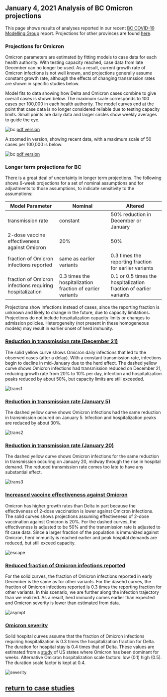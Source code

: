 ## January 4, 2021 Analysis of BC Omicron projections

This page shows results of analyses reported in our recent [BC COVID-19 Modelling Group](https://bccovid-19group.ca/) report.
Projections for other provinces are found [here](https://pypm.github.io/home/docs/studies/prov20220104/).

### Projections for Omicron

Omicron parameters are estimated by fitting models to case data for each health authority.
With testing capacity reached, case data from late December can no longer be used.
As a result, current growth rate of Omicron infections is not well known, and projections
generally assume constant growth rate, although the effects of changing transmssion rates are shown
in specific studies below.

Model fits to data showing how Delta and Omicron cases combine to give overall cases is shown below.
The maximum scale corresponds to 100 cases per 100,000 in each health authority.
The model curves end at the point that case data is no longer considered reliable due to testing capacity limits.
Small points are daily data and larger circles show weekly averages to guide the eye.

![bc](img/HA_4_1_1231_linear_omicron.png)
[pdf version](img/HA_4_1_1231_linear_omicron.pdf)

A zoomed in version, showing recent data, with a maximum scale of 50 cases per 100,000 is below:

![bc](img/HA2_4_1_1231_linear_omicron.png)
[pdf version](img/HA2_4_1_1231_linear_omicron.pdf)

### Longer term projections for BC

There is a great deal of uncertainty in longer term projections.
The following shows 6-week projections for a set of nominal assumptions 
and for adjustments to those assumptions, to indicate sensitivity to the assumptions:

Model Parameter | Nominal | Altered
---|---|---
transmission rate | constant | 50% reduction in December or January
2-dose vaccine effectiveness against Omicron | 20% | 50%
fraction of Omicron infections reported | same as earlier variants | 0.3 times the reporting fraction for earlier variants
fraction of Omicron infections requiring hospitalization | 0.3 times the hospitalization fraction of earlier variants | 0.1 or 0.5 times the hospitalization fraction of earlier variants

Projections show infections instead of cases, 
since the reporting fraction is unknown and likely to change in the future, due to capacity limitations.
Projections do not include hospitalization capacity limits or changes to admission policies.
Heterogeneity (not present in these homogeneous models) may result in earlier onset of herd immunity.

### [Reduction in transmission rate (December 21)](img/bc_4_1_1231_trans1.pdf)

The solid yellow curve shows Omicron daily infections that led to the observed cases (after a delay). 
With a constant transmission rate, infections begin to decline in mid-January due to the herd effect.
The dashed yellow curve shows Omicron infections had transmission reduced on December 21, 
reducing growth rate from 20% to 10% per day, infection and hospitalization peaks reduced by about 50%, 
but capacity limits are still exceeded.

![trans1](img/bc_4_1_1231_trans1.png)

### [Reduction in transmission rate (January 5)](img/bc_4_1_1231_trans2.pdf)

The dashed yellow curve shows Omicron infections had the same reduction in transmission occured on January 5.
Infection and hospitalization peaks are reduced by about 30%. 

![trans2](img/bc_4_1_1231_trans2.png)

### [Reduction in transmission rate (January 20)](img/bc_4_1_1231_trans3.pdf)

The dashed yellow curve shows Omicron infections for the same reduction in transmission occuring on January 20,
midway through the rise in hospital demand. 
The reduced transmission rate comes too late to have any substantial effect.

![trans3](img/bc_4_1_1231_trans3.png)

### [Increased vaccine effectiveness against Omicron](img/bc_4_1_1231_escape.pdf)

Omicron has higher growth rates than Delta in part because the effectiveness of 2-dose vaccination is lower
against Omicron infections.
The solid curves shows projections assuming effectiveness of 2-dose vaccination against Omicron is 20%.
For the dashed curves, the effectiveness is adjusted to be 50% 
and the transmission rate is adjusted to fit case data. 
Since a larger fraction of the population is immunized against Omicron, 
herd immunity is reached earlier and peak hospital demands are reduced, but still exceed capacity.

![escape](img/bc_4_1_1231_escape.png)

### [Reduced fraction of Omicron infections reported](img/bc_4_1_1231_asympt.pdf)

For the solid curves, the fraction of Omicron infections reported in early December is the same as for other variants.
For the dasehd curves, the fraction of Omicron infections reported is 0.3 times the reporting fraction 
for other variants. 
In this scenario, we are further along the infection trajectory than we realized. 
As a result, herd immunity comes earlier than expected and Omicron severity is lower than estimated from data.

![asympt](img/bc_4_1_1231_asympt.png)

### [Omicron severity](img/bc_4_1_1231_severity.pdf)

Solid hospital curves assume that the fraction of Omicron infections requiring hospitalization is 0.3 
times the hospitalization fraction for Delta. 
The duration for hospital stay is 0.4 times that of Delta. 
These values are estimated from a [study](https://pypm.github.io/home/docs/studies/usa20220102/) 
of US states where Omicron has been dominant for weeks.
Alternative Omicron hospitalization scale factors: low (0.1) high (0.5). 
The duration scale factor is kept at 0.4.

![severity](img/bc_4_1_1231_severity.png)


## [return to case studies](../index.md)


